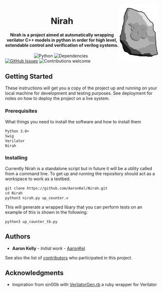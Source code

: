<img src="https://github.com/AaronKel/Nirah/raw/master/nirah.png" alt="Nirah" width="130" align="right">
<h1 align="center">
  Nirah
</h1>

<h4 align="center">Nirah is a project aimed at automatically wrapping verilator C++ models in python in order for high level, extendable control and verification of verilog systems.</h4>

&nbsp;&nbsp;&nbsp;&nbsp;&nbsp;&nbsp;&nbsp;&nbsp;&nbsp;&nbsp;&nbsp;&nbsp;&nbsp;&nbsp;&nbsp;&nbsp;&nbsp;&nbsp;&nbsp;&nbsp;&nbsp;&nbsp;&nbsp;
![Python](https://img.shields.io/badge/python-v3.6+-blue.svg)
![Dependencies](https://img.shields.io/badge/dependencies-up%20to%20date-brightgreen.svg)
[![GitHub Issues](https://img.shields.io/github/issues/AaronKel/Nirah.svg)](https://github.com/AaronKel/Nirah/issues)
![Contributions welcome](https://img.shields.io/badge/contributions-welcome-orange.svg)

## Getting Started

These instructions will get you a copy of the project up and running on your local machine for development and testing purposes. See deployment for notes on how to deploy the project on a live system.

### Prerequisites

What things you need to install the software and how to install them

```
Python 3.0+
Swig
Verilator
Nirah
```

### Installing

Currently Nirah is a standalone script but in future it will be a utility called from a command line. To get up and running the repository should act as a workspace to work as a testbed.

```
git clone https://github.com/AaronKel/Nirah.git
cd Nirah
python3 nirah.py up_counter.v
```
This will generate a wrapped libary that you can perform tests on an example of this is shown in the following:

```
python3 up_counter_tb.py
```

## Authors

* **Aaron Kelly** - *Initial work* - [AaronKel](https://github.com/AaronKel)

See also the list of [contributors](https://github.com/AaronKel/nirah/contributors) who participated in this project.

## Acknowledgments

* Inspiration from sin00b with [VerilatorGen.rb](https://github.com/sin00b/VerilatorGen.rb) a ruby wrapper for Verilator

